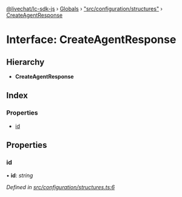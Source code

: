 [@livechat/lc-sdk-js](../README.md) › [Globals](../globals.md) › ["src/configuration/structures"](../modules/_src_configuration_structures_.md) › [CreateAgentResponse](_src_configuration_structures_.createagentresponse.md)

# Interface: CreateAgentResponse

## Hierarchy

* **CreateAgentResponse**

## Index

### Properties

* [id](_src_configuration_structures_.createagentresponse.md#id)

## Properties

###  id

• **id**: *string*

*Defined in [src/configuration/structures.ts:6](https://github.com/livechat/lc-sdk-js/blob/efba8ac/src/configuration/structures.ts#L6)*
